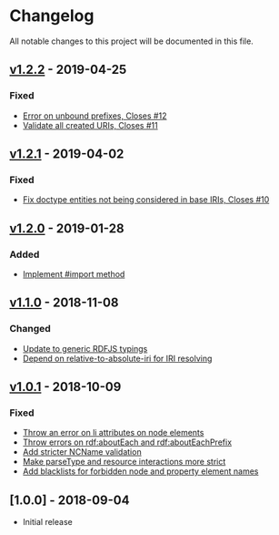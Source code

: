 # Changelog
All notable changes to this project will be documented in this file.

<a name="v1.2.2"></a>
## [v1.2.2](https://github.com/rdfjs/rdfxml-streaming-parser.js/compare/v1.2.1...v1.2.2) - 2019-04-25

### Fixed
* [Error on unbound prefixes, Closes #12](https://github.com/rdfjs/rdfxml-streaming-parser.js/commit/0931aab22c505cbfdd7ae89fd7fd5065a1cb3555)
* [Validate all created URIs, Closes #11](https://github.com/rdfjs/rdfxml-streaming-parser.js/commit/75588df39b49d6945001d381af76d38ba9add768)

<a name="v1.2.1"></a>
## [v1.2.1](https://github.com/rdfjs/rdfxml-streaming-parser.js/compare/v1.2.0...v1.2.1) - 2019-04-02

### Fixed
* [Fix doctype entities not being considered in base IRIs, Closes #10](https://github.com/rdfjs/rdfxml-streaming-parser.js/commit/3cda7e18839200e1130af06de23128dd56f24e41)

<a name="v1.2.0"></a>
## [v1.2.0](https://github.com/rdfjs/rdfxml-streaming-parser.js/compare/v1.1.0...v1.2.0) - 2019-01-28

### Added
* [Implement #import method](https://github.com/rdfjs/rdfxml-streaming-parser.js/commit/9213f6c1b634df839ea970a2f308506bcaa9b4fa)

<a name="v1.1.0"></a>
## [v1.1.0](https://github.com/rdfjs/rdfxml-streaming-parser.js/compare/v1.0.1...v1.1.0) - 2018-11-08

### Changed
* [Update to generic RDFJS typings](https://github.com/rdfjs/rdfxml-streaming-parser.js/commit/f6558c57b5a2de83e775fe82f4e97f576d6a78c7)
* [Depend on relative-to-absolute-iri for IRI resolving](https://github.com/rdfjs/rdfxml-streaming-parser.js/commit/8fb6beb72d159be7b1a86b62701dc8274be9619e)

<a name="v1.0.1"></a>
## [v1.0.1](https://github.com/rdfjs/rdfxml-streaming-parser.js/compare/v1.0.0...v1.0.1) - 2018-10-09

### Fixed
* [Throw an error on li attributes on node elements](https://github.com/rdfjs/rdfxml-streaming-parser.js/commit/affb69bafb7f6ccfa72be731a7058314a541e2b4)
* [Throw errors on rdf:aboutEach and rdf:aboutEachPrefix](https://github.com/rdfjs/rdfxml-streaming-parser.js/commit/d981af760f5b4a21d73d325f4105da203bd8223c)
* [Add stricter NCName validation](https://github.com/rdfjs/rdfxml-streaming-parser.js/commit/25d97be70d88e18aed856c9aae15741cc9300c5e)
* [Make parseType and resource interactions more strict](https://github.com/rdfjs/rdfxml-streaming-parser.js/commit/25e397285db03e8094197515394ee62f88f29761)
* [Add blacklists for forbidden node and property element names](https://github.com/rdfjs/rdfxml-streaming-parser.js/commit/1e812fcbaef4bb4ad112f3eec83e3ce91bc97d51)

<a name="1.0.0"></a>
## [1.0.0] - 2018-09-04
* Initial release

